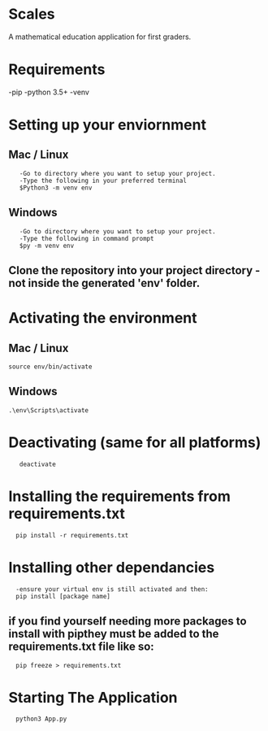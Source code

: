 # Scales
A mathematical education application for first graders.

# Requirements
-pip
-python 3.5+
-venv

# Setting up your enviornment
   ## Mac / Linux
       -Go to directory where you want to setup your project.
       -Type the following in your preferred terminal
       $Python3 -m venv env
   ## Windows
       -Go to directory where you want to setup your project.
       -Type the following in command prompt
       $py -m venv env
      
## Clone the repository into your project directory - not inside the generated 'env' folder.

# Activating the environment
  ## Mac / Linux
    source env/bin/activate
  ## Windows
    .\env\Scripts\activate
    
# Deactivating (same for all platforms)
       deactivate


# Installing the requirements from requirements.txt
      pip install -r requirements.txt
  
  
# Installing other dependancies
      -ensure your virtual env is still activated and then: 
      pip install [package name]

## if you find yourself needing more packages to install with pipthey must be added to the requirements.txt file like so:
      pip freeze > requirements.txt
      
# Starting The Application
      python3 App.py
